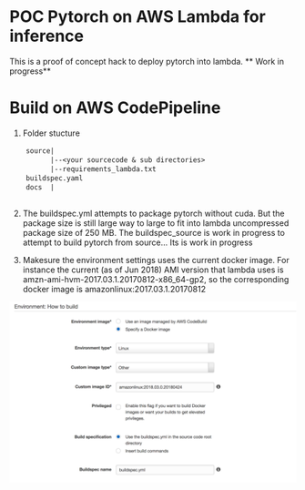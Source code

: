 # POC Pytorch on AWS Lambda for inference
This is a proof of concept hack to deploy pytorch into lambda.
** Work in progress**

# Build on AWS CodePipeline
1. Folder stucture
```
    source|
          |--<your sourcecode & sub directories>
          |--requirements_lambda.txt
    buildspec.yaml
    docs  |
   
```    

2. The buildspec.yml attempts to package pytorch without cuda. But the package size is still large way to large to fit into lambda uncompressed package size of 250 MB. The buildspec_source is work in progress to attempt to build pytorch from source... Its is work in progress 
     

3. Makesure the environment settings uses the current docker image. For instance the current (as of Jun 2018) AMI version that lambda uses is amzn-ami-hvm-2017.03.1.20170812-x86_64-gp2, so the corresponding docker image is  amazonlinux:2017.03.1.20170812

![CodeBuild Enviornment Settings](https://github.com/elangovana/pytorch-lambda-inference/raw/master/docs/images/codebuild_environment.png "Codebuild Environment")




